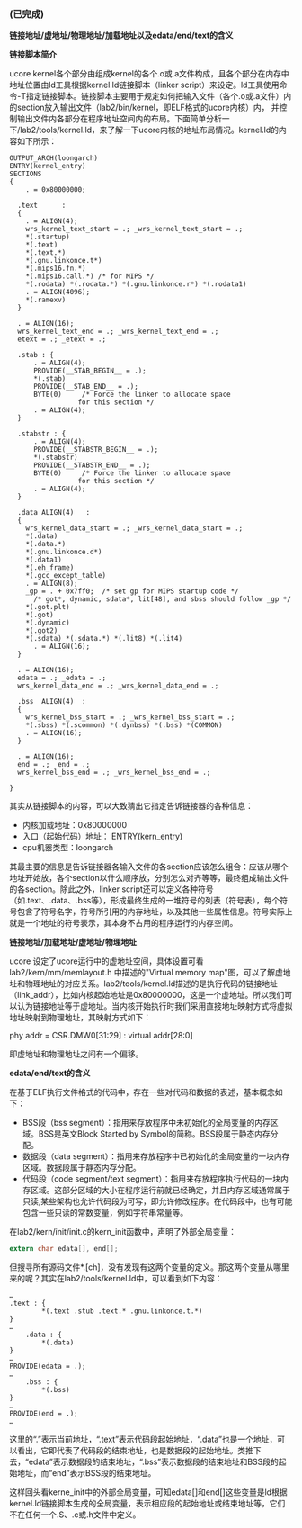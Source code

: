 ### (已完成)

**链接地址/虚地址/物理地址/加载地址以及edata/end/text的含义**

**链接脚本简介**

ucore kernel各个部分由组成kernel的各个.o或.a文件构成，且各个部分在内存中地址位置由ld工具根据kernel.ld链接脚本（linker
script）来设定。ld工具使用命令-T指定链接脚本。链接脚本主要用于规定如何把输入文件（各个.o或.a文件）内的section放入输出文件（lab2/bin/kernel，即ELF格式的ucore内核）内，
并控制输出文件内各部分在程序地址空间内的布局。下面简单分析一下/lab2/tools/kernel.ld，来了解一下ucore内核的地址布局情况。kernel.ld的内容如下所示：

```
OUTPUT_ARCH(loongarch)
ENTRY(kernel_entry)
SECTIONS
{
    . = 0x80000000;

  .text      :
  {
    . = ALIGN(4);
    wrs_kernel_text_start = .; _wrs_kernel_text_start = .;
    *(.startup)
    *(.text) 
    *(.text.*)
    *(.gnu.linkonce.t*)
    *(.mips16.fn.*) 
    *(.mips16.call.*) /* for MIPS */
    *(.rodata) *(.rodata.*) *(.gnu.linkonce.r*) *(.rodata1)
    . = ALIGN(4096);
    *(.ramexv)
  }

  . = ALIGN(16);
  wrs_kernel_text_end = .; _wrs_kernel_text_end = .;
  etext = .; _etext = .;

  .stab : {
      . = ALIGN(4);
      PROVIDE(__STAB_BEGIN__ = .);
      *(.stab)
      PROVIDE(__STAB_END__ = .);
      BYTE(0)     /* Force the linker to allocate space
                 for this section */
      . = ALIGN(4);
  }

  .stabstr : {
      . = ALIGN(4);
      PROVIDE(__STABSTR_BEGIN__ = .);
      *(.stabstr)
      PROVIDE(__STABSTR_END__ = .);
      BYTE(0)     /* Force the linker to allocate space
                 for this section */
      . = ALIGN(4);
  }

  .data ALIGN(4)   : 
  {
    wrs_kernel_data_start = .; _wrs_kernel_data_start = .;
    *(.data)
    *(.data.*)
    *(.gnu.linkonce.d*)
    *(.data1)
    *(.eh_frame)
    *(.gcc_except_table)
    . = ALIGN(8);
    _gp = . + 0x7ff0;  /* set gp for MIPS startup code */
      /* got*, dynamic, sdata*, lit[48], and sbss should follow _gp */
    *(.got.plt)
    *(.got)
    *(.dynamic)
    *(.got2)
    *(.sdata) *(.sdata.*) *(.lit8) *(.lit4)
      . = ALIGN(16);
  }

  . = ALIGN(16);
  edata = .; _edata = .;
  wrs_kernel_data_end = .; _wrs_kernel_data_end = .;

  .bss  ALIGN(4)  :
  {
    wrs_kernel_bss_start = .; _wrs_kernel_bss_start = .;
    *(.sbss) *(.scommon) *(.dynbss) *(.bss) *(COMMON)
    . = ALIGN(16);
  }

  . = ALIGN(16);
  end = .; _end = .;
  wrs_kernel_bss_end = .; _wrs_kernel_bss_end = .;

}
```
其实从链接脚本的内容，可以大致猜出它指定告诉链接器的各种信息：

* 内核加载地址：0x80000000
* 入口（起始代码）地址： ENTRY(kern\_entry)
* cpu机器类型：loongarch

其最主要的信息是告诉链接器各输入文件的各section应该怎么组合：应该从哪个地址开始放，各个section以什么顺序放，分别怎么对齐等等，最终组成输出文件的各section。除此之外，linker script还可以定义各种符号（如.text、.data、.bss等），形成最终生成的一堆符号的列表（符号表），每个符号包含了符号名字，符号所引用的内存地址，以及其他一些属性信息。符号实际上就是一个地址的符号表示，其本身不占用的程序运行的内存空间。

**链接地址/加载地址/虚地址/物理地址**

ucore 设定了ucore运行中的虚地址空间，具体设置可看lab2/kern/mm/memlayout.h 中描述的"Virtual memory map"图，可以了解虚地址和物理地址的对应关系。lab2/tools/kernel.ld描述的是执行代码的链接地址（link\_addr），比如内核起始地址是0x80000000，这是一个虚地址。所以我们可以认为链接地址等于虚地址。当内核开始执行时我们采用直接地址映射方式将虚拟地址映射到物理地址，其映射方式如下：

phy addr  = CSR.DMW0[31:29]  : virtual addr[28:0] 

即虚地址和物理地址之间有一个偏移。

**edata/end/text的含义**

在基于ELF执行文件格式的代码中，存在一些对代码和数据的表述，基本概念如下：

* BSS段（bss segment）：指用来存放程序中未初始化的全局变量的内存区域。BSS是英文Block
Started by Symbol的简称。BSS段属于静态内存分配。
* 数据段（data segment）：指用来存放程序中已初始化的全局变量的一块内存区域。数据段属于静态内存分配。
* 代码段（code segment/text segment）：指用来存放程序执行代码的一块内存区域。这部分区域的大小在程序运行前就已经确定，并且内存区域通常属于只读,某些架构也允许代码段为可写，即允许修改程序。在代码段中，也有可能包含一些只读的常数变量，例如字符串常量等。

在lab2/kern/init/init.c的kern\_init函数中，声明了外部全局变量：
```c
extern char edata[], end[];
```
但搜寻所有源码文件\*.[ch]，没有发现有这两个变量的定义。那这两个变量从哪里来的呢？其实在lab2/tools/kernel.ld中，可以看到如下内容：
```
…
.text : {
        *(.text .stub .text.* .gnu.linkonce.t.*)
}
…
    .data : {
        *(.data)
}
…
PROVIDE(edata = .);
…
    .bss : {
        *(.bss)
}
…
PROVIDE(end = .);
…
```
这里的“.”表示当前地址，“.text”表示代码段起始地址，“.data”也是一个地址，可以看出，它即代表了代码段的结束地址，也是数据段的起始地址。类推下去，“edata”表示数据段的结束地址，“.bss”表示数据段的结束地址和BSS段的起始地址，而“end”表示BSS段的结束地址。

这样回头看kerne\_init中的外部全局变量，可知edata[]和end[]这些变量是ld根据kernel.ld链接脚本生成的全局变量，表示相应段的起始地址或结束地址等，它们不在任何一个.S、.c或.h文件中定义。



